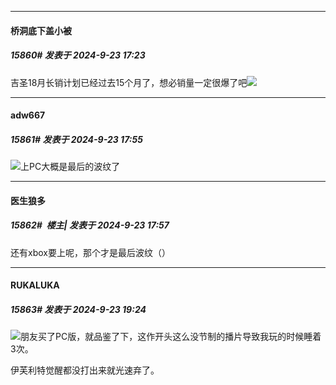 ﻿
*****

####  桥洞底下盖小被  
##### 15860#       发表于 2024-9-23 17:23

吉圣18月长销计划已经过去15个月了，想必销量一定很爆了吧<img src="https://static.saraba1st.com/image/smiley/face2017/037.png" referrerpolicy="no-referrer">


*****

####  adw667  
##### 15861#       发表于 2024-9-23 17:55

<img src="https://static.saraba1st.com/image/smiley/face2017/046.png" referrerpolicy="no-referrer">上PC大概是最后的波纹了

*****

####  医生狼多  
##### 15862#         楼主| 发表于 2024-9-23 17:57

还有xbox要上呢，那个才是最后波纹（）


*****

####  RUKALUKA  
##### 15863#       发表于 2024-9-23 19:24

<img src="https://static.saraba1st.com/image/smiley/face2017/004.gif" referrerpolicy="no-referrer">朋友买了PC版，就品鉴了下，这作开头这么没节制的播片导致我玩的时候睡着3次。

伊芙利特觉醒都没打出来就光速弃了。


